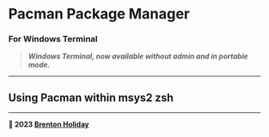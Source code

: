 # Pacman Package Manager

### For Windows Terminal

> ***Windows Terminal, now available without admin and in portable mode.***

---

## Using Pacman within msys2 zsh



---

**🤍 2023 [Brenton Holiday](https://brenton.holiday)**